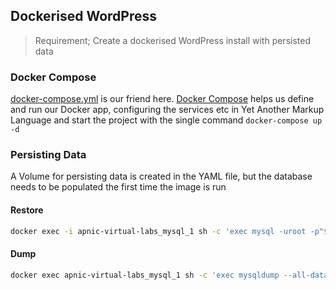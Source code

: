 
## Dockerised WordPress

> Requirement; Create a dockerised WordPress install with persisted data

### Docker Compose

[docker-compose.yml](./docker-compose.yml) is our friend here. [Docker Compose](https://docs.docker.com/compose) helps us define and run our Docker app, configuring the services etc in Yet Another Markup Language and start the project with the single command `docker-compose up -d`

### Persisting Data

A Volume for persisting data is created in the YAML file, but the database needs to be populated the first time the image is run

#### Restore
```bash
docker exec -i apnic-virtual-labs_mysql_1 sh -c 'exec mysql -uroot -p"$MYSQL_ROOT_PASSWORD"' < wordpress/database.sql
```

#### Dump
```bash
docker exec apnic-virtual-labs_mysql_1 sh -c 'exec mysqldump --all-databases -uroot -p"$MYSQL_ROOT_PASSWORD"' > wordpress/database.sql
```
